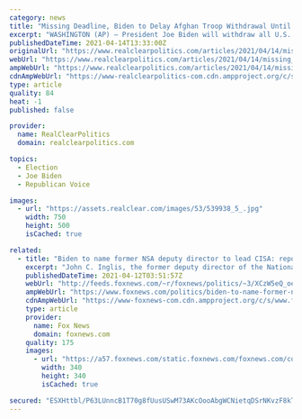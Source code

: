 ```yaml
---
category: news
title: "Missing Deadline, Biden to Delay Afghan Troop Withdrawal Until September"
excerpt: "WASHINGTON (AP) — President Joe Biden will withdraw all U.S. troops from Afghanistan by Sept. 11, the 20th anniversary of the terrorist attacks on America that were coordinated from that country, several U.S. officials said. Biden will lay out his vision ..."
publishedDateTime: 2021-04-14T13:33:00Z
originalUrl: "https://www.realclearpolitics.com/articles/2021/04/14/missing_deadline_biden_to_delay_afghan_troop_withdrawal_until_september.html#!"
webUrl: "https://www.realclearpolitics.com/articles/2021/04/14/missing_deadline_biden_to_delay_afghan_troop_withdrawal_until_september.html#!"
ampWebUrl: "https://www.realclearpolitics.com/articles/2021/04/14/missing_deadline_biden_to_delay_afghan_troop_withdrawal_until_september.amp.html"
cdnAmpWebUrl: "https://www-realclearpolitics-com.cdn.ampproject.org/c/s/www.realclearpolitics.com/articles/2021/04/14/missing_deadline_biden_to_delay_afghan_troop_withdrawal_until_september.amp.html"
type: article
quality: 84
heat: -1
published: false

provider:
  name: RealClearPolitics
  domain: realclearpolitics.com

topics:
  - Election
  - Joe Biden
  - Republican Voice

images:
  - url: "https://assets.realclear.com/images/53/539938_5_.jpg"
    width: 750
    height: 500
    isCached: true

related:
  - title: "Biden to name former NSA deputy director to lead CISA: report"
    excerpt: "John C. Inglis, the former deputy director of the National Security Agency, is expected to be tapped by President Biden to head the Department of Homeland Security’s cybersecurity agency, according to a report late Sunday."
    publishedDateTime: 2021-04-12T03:51:57Z
    webUrl: "http://feeds.foxnews.com/~r/foxnews/politics/~3/XCzW5eQ_oe8/biden-to-name-former-nsa-deputy-director-to-lead-cisa-report"
    ampWebUrl: "https://www.foxnews.com/politics/biden-to-name-former-nsa-deputy-director-to-lead-cisa-report.amp"
    cdnAmpWebUrl: "https://www-foxnews-com.cdn.ampproject.org/c/s/www.foxnews.com/politics/biden-to-name-former-nsa-deputy-director-to-lead-cisa-report.amp"
    type: article
    provider:
      name: Fox News
      domain: foxnews.com
    quality: 175
    images:
      - url: "https://a57.foxnews.com/static.foxnews.com/foxnews.com/content/uploads/2018/09/340/340/demarche.jpg?ve=1&tl=1"
        width: 340
        height: 340
        isCached: true

secured: "ESXHttbl/P63LUnncB1T70g8fUusUSwM73AKcOooAbgWCNietqDSrNKvzF8kTMiSX8/jQWz1veGj34kDZhQEo0ePDm4WOtfIKIJ8NnQ/Ks5CxXyi3/QhdpYJhBv+zlUWIydvT8gDXRXGbN6mLqqZhr2MudRIfklpxcVcaCrrrVd+5msMCxvCePpMoaQT+Tx5kLLVDhtdJh+/W50yhv0GhrQRBAygga/X1o7fgmKUzpg8BQ0GA0F77LumAjnSredYFWaAisnKZJtcKn+6BNWWgMKvrLSNRBg0fk6Kv68+CKs41EAdlBhHqH+iNXN1RwrduHpaOY8KXTnTU6UuykruC16pFEP6NGGH6rmEE6hBsds=;a1cINLaxRQLS+PilUp17VA=="
---
```


